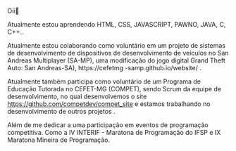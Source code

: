 Oii👋

Atualmente estou aprendendo HTML, CSS, JAVASCRIPT, PAWNO, JAVA, C, C++..

Atualmente estou colaborando como voluntário em um projeto de sistemas de desenvolvimento de dispositivos de desenvolvimento de veículos no San Andreas Multiplayer (SA-MP), uma modificação do jogo digital Grand Theft Auto: San Andreas-SA), https://cefetmg -samp.github.io/website/ .

Atualmente também participa como voluntário de um Programa de Educação Tutorada no CEFET-MG (COMPET), sendo Scrum da equipe de desenvolvimento, no qual desenvolvemos o site https://github.com/competdev/compet_site e estamos trabalhando no desenvolvimento de outros projetos .

Além de me dedicar a uma participação em eventos de programação competitiva. Como a IV INTERIF - Maratona de Programação do IFSP e IX Maratona Mineira de Programação.
